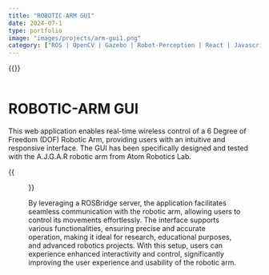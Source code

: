 ```yaml
---
title: "ROBOTIC-ARM GUI"
date: 2024-07-1
type: portfolio
image: "images/projects/arm-gui1.png"
category: ["ROS | OpenCV | Gazebo | Robot-Perception | React | Javascript"]
---
```


{{<youtube mPa3XGROl2Y>}}
<br><br>

# ROBOTIC-ARM GUI

This web application enables real-time wireless control of a 6 Degree of Freedom (DOF) Robotic Arm, providing users with an intuitive and responsive interface. The GUI has been specifically designed and tested with the A.J.G.A.R robotic arm from Atom Robotics Lab.

{{<figure src="/images/projects/arm-gui1.png" caption="">}}

 By leveraging a ROSBridge server, the application facilitates seamless communication with the robotic arm, allowing users to control its movements effortlessly. The interface supports various functionalities, ensuring precise and accurate operation, making it ideal for research, educational purposes, and advanced robotics projects. With this setup, users can experience enhanced interactivity and control, significantly improving the user experience and usability of the robotic arm.

<!-- Github : https://github.com/atom-robotics-lab/Arm_GUI -->
